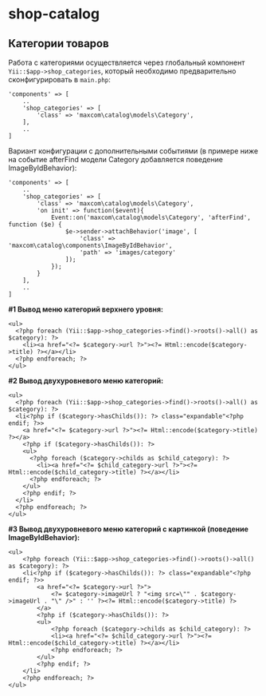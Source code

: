 # shop-catalog

## Категории товаров

Работа с категориями осуществляется через глобальный компонент `Yii::$app->shop_categories`, который необходимо предварительно сконфигурировать в `main.php`:
```
'components' => [
    ..
    'shop_categories' => [
        'class' => 'maxcom\catalog\models\Category',
    ],
    ..
]
```

Вариант конфигурации с дополнительными событиями (в примере ниже на событие afterFind модели Category добавляется поведение ImageByIdBehavior):
```
'components' => [
    ..
    'shop_categories' => [
        'class' => 'maxcom\catalog\models\Category',
        'on init' => function($event){
            Event::on('maxcom\catalog\models\Category', 'afterFind', function ($e) {
                $e->sender->attachBehavior('image', [
                    'class' => 'maxcom\catalog\components\ImageByIdBehavior',
                    'path' => 'images/category'
                ]);
            });
        }
    ],
    ..
]
```

**#1 Вывод меню категорий верхнего уровня:**
```
<ul>
  <?php foreach (Yii::$app->shop_categories->find()->roots()->all() as $category): ?>
    <li><a href="<?= $category->url ?>"><?= Html::encode($category->title) ?></a></li>
  <?php endforeach; ?>
</ul>
```

**#2 Вывод двухуровневого меню категорий:**
```
<ul>
  <?php foreach (Yii::$app->shop_categories->find()->roots()->all() as $category): ?>
  <li<?php if ($category->hasChilds()): ?> class="expandable"<?php endif; ?>>
    <a href="<?= $category->url ?>"><?= Html::encode($category->title) ?></a>
    <?php if ($category->hasChilds()): ?>
    <ul>
      <?php foreach ($category->childs as $child_category): ?>
        <li><a href="<?= $child_category->url ?>"><?= Html::encode($child_category->title) ?></a></li>
      <?php endforeach; ?>
    </ul>
    <?php endif; ?>
  </li>
  <?php endforeach; ?>
</ul>
```

**#3 Вывод двухуровневого меню категорий с картинкой (поведение ImageByIdBehavior):**
```
<ul>
    <?php foreach (Yii::$app->shop_categories->find()->roots()->all() as $category): ?>
    <li<?php if ($category->hasChilds()): ?> class="expandable"<?php endif; ?>>
        <a href="<?= $category->url ?>">
            <?= $category->imageUrl ? "<img src=\"" . $category->imageUrl . "\" />" : '' ?><?= Html::encode($category->title) ?>
        </a>
        <?php if ($category->hasChilds()): ?>
        <ul>
            <?php foreach ($category->childs as $child_category): ?>
            <li><a href="<?= $child_category->url ?>"><?= Html::encode($child_category->title) ?></a></li>
            <?php endforeach; ?>
        </ul>
        <?php endif; ?>
    </li>
    <?php endforeach; ?>
</ul>
```
